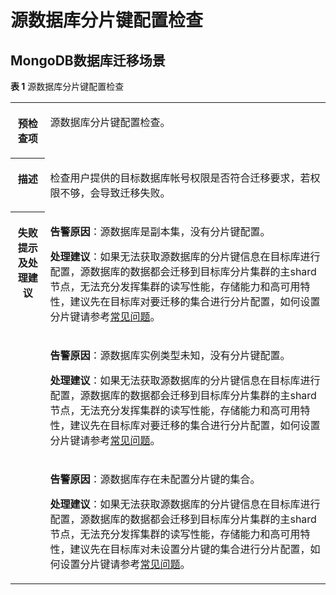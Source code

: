 # 源数据库分片键配置检查<a name="drs_11_0069"></a>

## MongoDB数据库迁移场景<a name="section195192465556"></a>

**表 1**  源数据库分片键配置检查

<a name="table9377978185833"></a>
<table><tbody><tr id="row2529615185833"><th class="firstcol" valign="top" width="11%" id="mcps1.2.3.1.1"><p id="p5284851919057"><a name="p5284851919057"></a><a name="p5284851919057"></a><strong id="b587462419057"><a name="b587462419057"></a><a name="b587462419057"></a>预检查项</strong></p>
</th>
<td class="cellrowborder" valign="top" width="89%" headers="mcps1.2.3.1.1 "><p id="p27563616193151"><a name="p27563616193151"></a><a name="p27563616193151"></a>源数据库分片键配置检查。</p>
</td>
</tr>
<tr id="row16520376185833"><th class="firstcol" valign="top" width="11%" id="mcps1.2.3.2.1"><p id="p5474277219057"><a name="p5474277219057"></a><a name="p5474277219057"></a><strong id="b2292290819057"><a name="b2292290819057"></a><a name="b2292290819057"></a>描述</strong></p>
</th>
<td class="cellrowborder" valign="top" width="89%" headers="mcps1.2.3.2.1 "><p id="p15596517193159"><a name="p15596517193159"></a><a name="p15596517193159"></a>检查用户提供的目标数据库帐号权限是否符合迁移要求，若权限不够，会导致迁移失败。</p>
</td>
</tr>
<tr id="row17265882185833"><th class="firstcol" rowspan="3" valign="top" width="11%" id="mcps1.2.3.3.1"><p id="p69333219057"><a name="p69333219057"></a><a name="p69333219057"></a><strong id="b623999519057"><a name="b623999519057"></a><a name="b623999519057"></a>失败提示及<strong id="b712595519254"><a name="b712595519254"></a><a name="b712595519254"></a>处理建议</strong></strong></p>
</th>
<td class="cellrowborder" valign="top" width="89%" headers="mcps1.2.3.3.1 "><p id="p12187141155118"><a name="p12187141155118"></a><a name="p12187141155118"></a><strong id="b9291131055619"><a name="b9291131055619"></a><a name="b9291131055619"></a>告警原因</strong>：源数据库是副本集，没有分片键配置。</p>
<p id="p16265134011514"><a name="p16265134011514"></a><a name="p16265134011514"></a><strong id="b1641220303251"><a name="b1641220303251"></a><a name="b1641220303251"></a>处理建议</strong>：如果无法获取源数据库的分片键信息在目标库进行配置，源数据库的数据都会迁移到目标库分片集群的主shard节点，无法充分发挥集群的读写性能，存储能力和高可用特性，建议先在目标库对要迁移的集合进行分片配置，如何设置分片键请参考<a href="https://support.huaweicloud.com/drs_faq/drs_14_0003.html" target="_blank" rel="noopener noreferrer">常见问题</a>。</p>
</td>
</tr>
<tr id="row15232124185833"><td class="cellrowborder" valign="top" headers="mcps1.2.3.3.1 "><p id="p9218639185120"><a name="p9218639185120"></a><a name="p9218639185120"></a><strong id="b184721413576"><a name="b184721413576"></a><a name="b184721413576"></a>告警原因</strong>：源数据库实例类型未知，没有分片键配置。</p>
<p id="p1635823875114"><a name="p1635823875114"></a><a name="p1635823875114"></a><strong id="b11676133215254"><a name="b11676133215254"></a><a name="b11676133215254"></a>处理建议</strong>：如果无法获取源数据库的分片键信息在目标库进行配置，源数据库的数据都会迁移到目标库分片集群的主shard节点，无法充分发挥集群的读写性能，存储能力和高可用特性，建议先在目标库对要迁移的集合进行分片配置，如何设置分片键请参考<a href="https://support.huaweicloud.com/drs_faq/drs_14_0003.html" target="_blank" rel="noopener noreferrer">常见问题</a>。</p>
</td>
</tr>
<tr id="row1553021016516"><td class="cellrowborder" valign="top" headers="mcps1.2.3.3.1 "><p id="p37491122175111"><a name="p37491122175111"></a><a name="p37491122175111"></a><strong id="b9519863578"><a name="b9519863578"></a><a name="b9519863578"></a>告警原因</strong>：源数据库存在未配置分片键的集合。</p>
<p id="p560882117513"><a name="p560882117513"></a><a name="p560882117513"></a><strong id="b1742663613252"><a name="b1742663613252"></a><a name="b1742663613252"></a>处理建议</strong>：如果无法获取源数据库的分片键信息在目标库进行配置，源数据库的数据都会迁移到目标库分片集群的主shard节点，无法充分发挥集群的读写性能，存储能力和高可用特性，建议先在目标库对未设置分片键的集合进行分片配置，如何设置分片键请参考<a href="https://support.huaweicloud.com/drs_faq/drs_14_0003.html" target="_blank" rel="noopener noreferrer">常见问题</a>。</p>
</td>
</tr>
</tbody>
</table>

